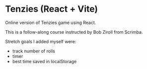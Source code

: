 # Tenzies (React + Vite)

Online version of Tenzies game using React.

This is a follow-along course instructed by Bob Ziroll from Scrimba.

Stretch goals I added myself were:

- track number of rolls
- timer
- best time saved in localStorage
